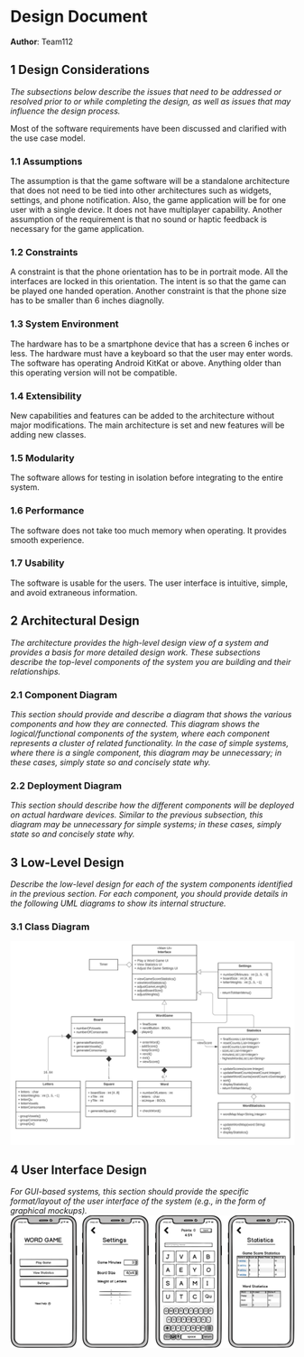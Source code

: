 # Design Document

**Author**: Team112

## 1 Design Considerations

*The subsections below describe the issues that need to be addressed or resolved prior to or while completing the design, as well as issues that may influence the design process.*

Most of the software requirements have been discussed and clarified with the use case model. 

### 1.1 Assumptions

The assumption is that the game software will be a standalone architecture that does not need to be tied into other architectures such as widgets, settings, and phone notification. Also, the game application will be for one user with a single device. It does not have multiplayer capability. 
Another assumption of the requirement is that no sound or haptic feedback is necessary for the game application.

### 1.2 Constraints

A constraint is that the phone orientation has to be in portrait mode. All the interfaces are locked in this orientation. The intent is so that the game can be played one handed operation. 
Another constraint is that the phone size has to be smaller than 6 inches diagnolly. 

### 1.3 System Environment

The hardware has to be a smartphone device that has a screen 6 inches or less. The hardware must have a keyboard so that the user may enter words. 
The software has operating Android KitKat or above. Anything older than this operating version will not be compatible.

### 1.4 Extensibility
New capabilities and features can be added to the architecture without major modifications. The main architecture is set and new features will be adding new classes. 

### 1.5 Modularity
The software allows for testing in isolation before integrating to the entire system.

### 1.6 Performance
The software does not take too much memory when operating. It provides smooth experience. 

### 1.7 Usability
The software is usable for the users. The user interface is intuitive, simple, and avoid extraneous information. 

## 2 Architectural Design

*The architecture provides the high-level design view of a system and provides a basis for more detailed design work. These subsections describe the top-level components of the system you are building and their relationships.*

### 2.1 Component Diagram

*This section should provide and describe a diagram that shows the various components and how they are connected. This diagram shows the logical/functional components of the system, where each component represents a cluster of related functionality. In the case of simple systems, where there is a single component, this diagram may be unnecessary; in these cases, simply state so and concisely state why.*

### 2.2 Deployment Diagram

*This section should describe how the different components will be deployed on actual hardware devices. Similar to the previous subsection, this diagram may be unnecessary for simple systems; in these cases, simply state so and concisely state why.*

## 3 Low-Level Design

*Describe the low-level design for each of the system components identified in the previous section. For each component, you should provide details in the following UML diagrams to show its internal structure.*

### 3.1 Class Diagram

![Team Design](../images/TeamDesign.png) 

## 4 User Interface Design
*For GUI-based systems, this section should provide the specific format/layout of the user interface of the system (e.g., in the form of graphical mockups).*
![GUI](../images/GUIMockup.png) 

